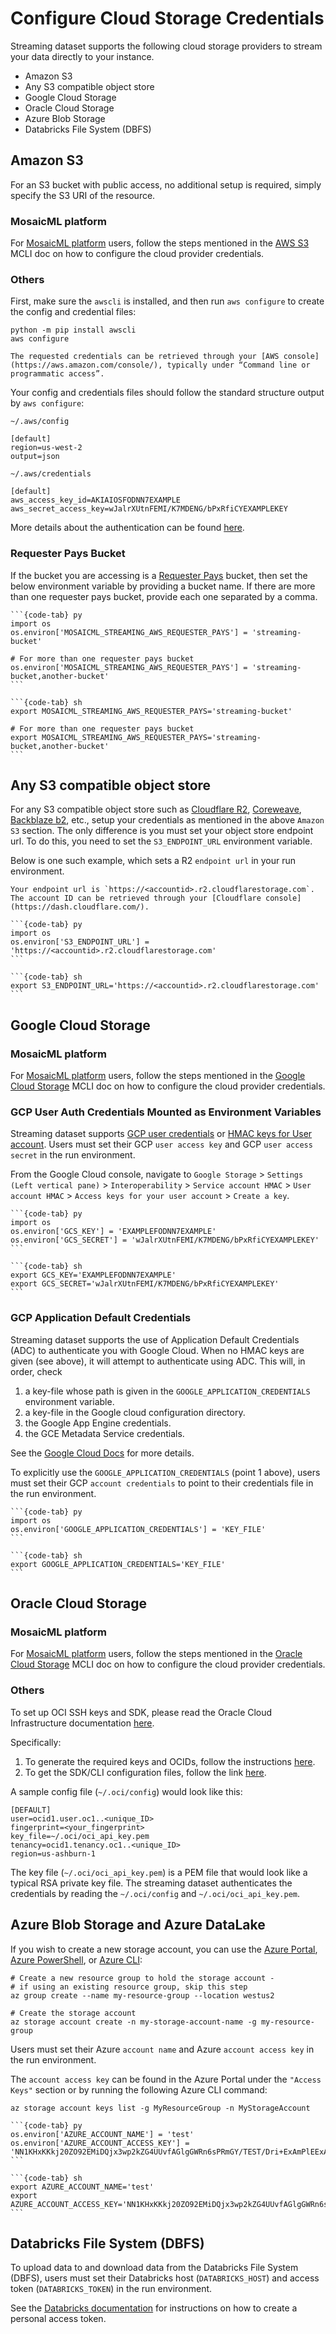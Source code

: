 # Configure Cloud Storage Credentials

Streaming dataset supports the following cloud storage providers to stream your data directly to your instance.
- Amazon S3
- Any S3 compatible object store
- Google Cloud Storage
- Oracle Cloud Storage
- Azure Blob Storage
- Databricks File System (DBFS)

## Amazon S3

For an S3 bucket with public access, no additional setup is required, simply specify the S3 URI of the resource.

### MosaicML platform

For [MosaicML platform](https://www.mosaicml.com/cloud) users, follow the steps mentioned in the [AWS S3](https://mcli.docs.mosaicml.com/en/latest/secrets/s3.html) MCLI doc on how to configure the cloud provider credentials.

### Others

First, make sure the `awscli` is installed, and then run `aws configure` to create the config and credential files:

```
python -m pip install awscli
aws configure
```

```{note}
The requested credentials can be retrieved through your [AWS console](https://aws.amazon.com/console/), typically under “Command line or programmatic access”.
```

Your config and credentials files should follow the standard structure output by `aws configure`:

`~/.aws/config`

```
[default]
region=us-west-2
output=json

```

`~/.aws/credentials`

```
[default]
aws_access_key_id=AKIAIOSFODNN7EXAMPLE
aws_secret_access_key=wJalrXUtnFEMI/K7MDENG/bPxRfiCYEXAMPLEKEY

```

More details about the authentication can be found [here](https://docs.aws.amazon.com/cli/latest/userguide/cli-configure-files.html).

### Requester Pays Bucket

If the bucket you are accessing is a [Requester Pays](https://docs.aws.amazon.com/AmazonS3/latest/userguide/RequesterPaysBuckets.html) bucket, then set the below environment variable by providing a bucket name. If there are more than one requester pays bucket, provide each one separated by a comma.

````{tabs}
```{code-tab} py
import os
os.environ['MOSAICML_STREAMING_AWS_REQUESTER_PAYS'] = 'streaming-bucket'

# For more than one requester pays bucket
os.environ['MOSAICML_STREAMING_AWS_REQUESTER_PAYS'] = 'streaming-bucket,another-bucket'
```

```{code-tab} sh
export MOSAICML_STREAMING_AWS_REQUESTER_PAYS='streaming-bucket'

# For more than one requester pays bucket
export MOSAICML_STREAMING_AWS_REQUESTER_PAYS='streaming-bucket,another-bucket'
```
````

## Any S3 compatible object store
For any S3 compatible object store such as [Cloudflare R2](https://www.cloudflare.com/products/r2/), [Coreweave](https://docs.coreweave.com/storage/object-storage), [Backblaze b2](https://www.backblaze.com/b2/cloud-storage.html), etc., setup your credentials as mentioned in the above `Amazon S3` section. The only difference is you must set your object store endpoint url. To do this, you need to set the ``S3_ENDPOINT_URL`` environment variable.

Below is one such example, which sets a R2 `endpoint url` in your run environment.

```{note}
Your endpoint url is `https://<accountid>.r2.cloudflarestorage.com`. The account ID can be retrieved through your [Cloudflare console](https://dash.cloudflare.com/).
```

````{tabs}
```{code-tab} py
import os
os.environ['S3_ENDPOINT_URL'] = 'https://<accountid>.r2.cloudflarestorage.com'
```

```{code-tab} sh
export S3_ENDPOINT_URL='https://<accountid>.r2.cloudflarestorage.com'
```
````

## Google Cloud Storage

### MosaicML platform

For [MosaicML platform](https://www.mosaicml.com/cloud) users, follow the steps mentioned in the [Google Cloud Storage](https://docs.mosaicml.com/projects/mcli/en/latest/resources/secrets/gcp.html) MCLI doc on how to configure the cloud provider credentials.


### GCP User Auth Credentials Mounted as Environment Variables

Streaming dataset supports [GCP user credentials](https://cloud.google.com/storage/docs/authentication#user_accounts) or [HMAC keys for User account](https://cloud.google.com/storage/docs/authentication/hmackeys).  Users must set their GCP `user access key` and GCP `user access secret` in the run environment.

From the Google Cloud console, navigate to `Google Storage` > `Settings (Left vertical pane)` > `Interoperability` > `Service account HMAC` > `User account HMAC` > `Access keys for your user account` > `Create a key`.

````{tabs}
```{code-tab} py
import os
os.environ['GCS_KEY'] = 'EXAMPLEFODNN7EXAMPLE'
os.environ['GCS_SECRET'] = 'wJalrXUtnFEMI/K7MDENG/bPxRfiCYEXAMPLEKEY'
```

```{code-tab} sh
export GCS_KEY='EXAMPLEFODNN7EXAMPLE'
export GCS_SECRET='wJalrXUtnFEMI/K7MDENG/bPxRfiCYEXAMPLEKEY'
```
````


###  GCP Application Default Credentials

Streaming dataset supports the use of Application Default Credentials (ADC) to authenticate you with Google Cloud. When
no HMAC keys are given (see above), it will attempt to authenticate using ADC. This will, in order, check

1. a key-file whose path is given in the `GOOGLE_APPLICATION_CREDENTIALS` environment variable.
2. a key-file in the Google cloud configuration directory.
3. the Google App Engine credentials.
4. the GCE Metadata Service credentials.

See the [Google Cloud Docs](https://cloud.google.com/docs/authentication/provide-credentials-adc) for more details.

To explicitly use the `GOOGLE_APPLICATION_CREDENTIALS` (point 1 above), users must set their GCP `account credentials`
to point to their credentials file in the run environment.

````{tabs}
```{code-tab} py
import os
os.environ['GOOGLE_APPLICATION_CREDENTIALS'] = 'KEY_FILE'
```

```{code-tab} sh
export GOOGLE_APPLICATION_CREDENTIALS='KEY_FILE'
```
````


## Oracle Cloud Storage

### MosaicML platform

For [MosaicML platform](https://www.mosaicml.com/cloud) users, follow the steps mentioned in the [Oracle Cloud Storage](https://mcli.docs.mosaicml.com/en/latest/secrets/oci.html) MCLI doc on how to configure the cloud provider credentials.

### Others

To set up OCI SSH keys and SDK, please read the Oracle Cloud Infrastructure documentation [here](https://docs.oracle.com/en-us/iaas/Content/API/Concepts/devguidesetupprereq.htm).

Specifically:

1. To generate the required keys and OCIDs, follow the instructions [here](https://docs.oracle.com/en-us/iaas/Content/API/Concepts/apisigningkey.htm#Required_Keys_and_OCIDs).
2. To get the SDK/CLI configuration files, follow the link [here](https://docs.oracle.com/en-us/iaas/Content/API/Concepts/sdkconfig.htm#SDK_and_CLI_Configuration_File).

A sample config file (`~/.oci/config`) would look like this:

```
[DEFAULT]
user=ocid1.user.oc1..<unique_ID>
fingerprint=<your_fingerprint>
key_file=~/.oci/oci_api_key.pem
tenancy=ocid1.tenancy.oc1..<unique_ID>
region=us-ashburn-1

```

The key file (`~/.oci/oci_api_key.pem`) is a PEM file that would look like a typical RSA private key file. The streaming dataset authenticates the credentials by reading the `~/.oci/config` and `~/.oci/oci_api_key.pem`.

## Azure Blob Storage and Azure DataLake

If you wish to create a new storage account, you can use the [Azure Portal](https://docs.microsoft.com/azure/storage/common/storage-quickstart-create-account?tabs=azure-portal), [Azure PowerShell](https://docs.microsoft.com/azure/storage/common/storage-quickstart-create-account?tabs=azure-powershell), or [Azure CLI](https://docs.microsoft.com/azure/storage/common/storage-quickstart-create-account?tabs=azure-cli):

```
# Create a new resource group to hold the storage account -
# if using an existing resource group, skip this step
az group create --name my-resource-group --location westus2

# Create the storage account
az storage account create -n my-storage-account-name -g my-resource-group
```

Users must set their Azure `account name` and Azure `account access key` in the run environment.

The `account access key` can be found in the Azure Portal under the `"Access Keys"` section or by running the following Azure CLI command:

```
az storage account keys list -g MyResourceGroup -n MyStorageAccount
```

````{tabs}
```{code-tab} py
os.environ['AZURE_ACCOUNT_NAME'] = 'test'
os.environ['AZURE_ACCOUNT_ACCESS_KEY'] = 'NN1KHxKKkj20ZO92EMiDQjx3wp2kZG4UUvfAGlgGWRn6sPRmGY/TEST/Dri+ExAmPlEExAmPlExA+ExAmPlExA=='
```

```{code-tab} sh
export AZURE_ACCOUNT_NAME='test'
export AZURE_ACCOUNT_ACCESS_KEY='NN1KHxKKkj20ZO92EMiDQjx3wp2kZG4UUvfAGlgGWRn6sPRmGY/TEST/Dri+ExAmPlEExAmPlExA+ExAmPlExA=='
```
````

## Databricks File System (DBFS)

To upload data to and download data from the Databricks File System (DBFS), users must set their Databricks host (`DATABRICKS_HOST`) and access token (`DATABRICKS_TOKEN`) in the run environment.

See the [Databricks documentation](https://docs.databricks.com/en/dev-tools/auth.html#databricks-personal-access-token-authentication) for instructions on how to create a personal access token.
